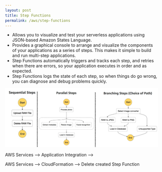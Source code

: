 ```yaml
---
layout: post
title: Step Functions
permalink: /aws/step-functions
---
```


- Allows you to visualize and test your serverless applications using JSON-based Amazon States Language.
- Provides a graphical console to arrange and visualize the components of your applications as a series of steps. This makes it simple to build and run multi-step applications.
- Step Functions automatically triggers and tracks each step, and retries when there are errors, so your application executes in order and as expected.
- Step Functions logs the state of each step, so when things do go wrong, you can diagnose and debug problems quickly.

![step-function.png](https://github.com/arpit04tripathi/files-cdn/raw/cdn/aws/serverless/step-function.png)

AWS Services --> Application Integration --> 

AWS Services --> CloudFormation --> Delete created Step Function
